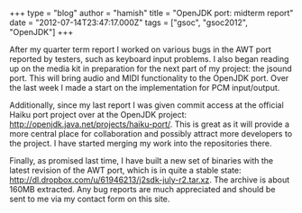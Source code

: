 +++
type = "blog"
author = "hamish"
title = "OpenJDK port: midterm report"
date = "2012-07-14T23:47:17.000Z"
tags = ["gsoc", "gsoc2012", "OpenJDK"]
+++

After my quarter term report I worked on various bugs in the AWT port reported by testers, such as keyboard input problems. I also began reading up on the media kit in preparation for the next part of my project: the jsound port. This will bring audio and MIDI functionality to the OpenJDK port. Over the last week I made a start on the implementation for PCM input/output.
<!--break-->
Additionally, since my last report I was given commit access at the official Haiku port project over at the OpenJDK project: http://openjdk.java.net/projects/haiku-port/. This is great as it will provide a more central place for collaboration and possibly attract more developers to the project. I have started merging my work into the repositories there.

Finally, as promised last time, I have built a new set of binaries with the latest revision of the AWT port, which is in quite a stable state: http://dl.dropbox.com/u/61946213/j2sdk-july-r2.tar.xz. The archive is about 160MB extracted. Any bug reports are much appreciated and should be sent to me via my contact form on this site.